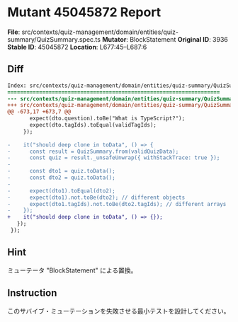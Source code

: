 # Mutant 45045872 Report

**File**: src/contexts/quiz-management/domain/entities/quiz-summary/QuizSummary.spec.ts
**Mutator**: BlockStatement
**Original ID**: 3936
**Stable ID**: 45045872
**Location**: L677:45–L687:6

## Diff

```diff
Index: src/contexts/quiz-management/domain/entities/quiz-summary/QuizSummary.spec.ts
===================================================================
--- src/contexts/quiz-management/domain/entities/quiz-summary/QuizSummary.spec.ts	original
+++ src/contexts/quiz-management/domain/entities/quiz-summary/QuizSummary.spec.ts	mutated #3936
@@ -673,17 +673,7 @@
       expect(dto.question).toBe("What is TypeScript?");
       expect(dto.tagIds).toEqual(validTagIds);
     });
 
-    it("should deep clone in toData", () => {
-      const result = QuizSummary.from(validQuizData);
-      const quiz = result._unsafeUnwrap({ withStackTrace: true });
-
-      const dto1 = quiz.toData();
-      const dto2 = quiz.toData();
-
-      expect(dto1).toEqual(dto2);
-      expect(dto1).not.toBe(dto2); // different objects
-      expect(dto1.tagIds).not.toBe(dto2.tagIds); // different arrays
-    });
+    it("should deep clone in toData", () => {});
   });
 });
```

## Hint

ミューテータ "BlockStatement" による置換。

## Instruction

このサバイブ・ミューテーションを失敗させる最小テストを設計してください。
